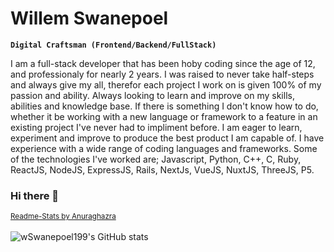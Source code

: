 # Willem Swanepoel

**`Digital Craftsman (Frontend/Backend/FullStack)`**

I am a full-stack developer that has been hoby coding since the age of 12, and professionaly for nearly 2 years. I was raised to never take half-steps and always give my all, therefor each project I work on is given 100% of my passion and ability. Always looking to learn and improve on my skills, abilities and knowledge base. If there is something I don't know how to do, whether it be working with a new language or framework to a feature in an existing project I've never had to impliment before. I am eager to learn, experiment and improve to produce the best product I am capable of. I have experience with a wide range of coding languages and frameworks. Some of the technologies I've worked are; Javascript, Python, C++, C, Ruby, ReactJS, NodeJS, ExpressJS, Rails, NextJs, VueJS, NuxtJS, ThreeJS, P5.

<!--
**wSwanepoel199/wSwanepoel199** is a ✨ _special_ ✨ repository because its `README.md` (this file) appears on your GitHub profile.

Here are some ideas to get you started:

- 🔭 I’m currently working on ...
- 🌱 I’m currently learning ...
- 👯 I’m looking to collaborate on ...
- 🤔 I’m looking for help with ...
- 💬 Ask me about ...
- 📫 How to reach me: ...
- 😄 Pronouns: ...
- ⚡ Fun fact: ...
-->


### Hi there 👋

<sub><a href="https://github.com/anuraghazra/github-readme-stats" target="_blank" style='display:block;'>Readme-Stats by Anuraghazra</a></sub>  
![wSwanepoel199's GitHub stats](https://github-readme-stats.vercel.app/api?username=wSwanepoel199&show_icons=true&theme=highcontrast)
